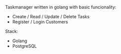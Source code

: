 Taskmanager written in golang with basic funcionality:
  - Create / Read / Update / Delete Tasks
  - Register / Login Customers

Stack:
  - Golang
  - PostgreSQL
